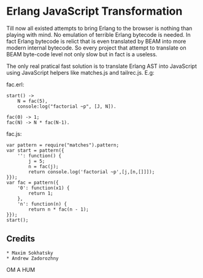 Erlang JavaScript Transformation
================================

Till now all existed attempts to bring Erlang to the browser is nothing than playing with mind.
No emulation of terrible Erlang bytecode is needed. In fact Erlang bytecode is relict
that is even translated by BEAM into more modern internal bytecode. So every project
that attempt to translate on BEAM byte-code level not only slow but in fact is a useless.

The only real pratical fast solution is to translate Erlang AST into JavaScript
using JavaScript helpers like matches.js and tailrec.js. E.g:

fac.erl:

    start() ->
        N = fac(5),
        console:log("factorial ~p", [J, N]).

    fac(0) -> 1;
    fac(N) -> N * fac(N-1).

fac.js:

    var pattern = require("matches").pattern;
    var start = pattern({
        '': function() {
            j = 5;
            n = fac(j);
            return console.log('factorial ~p',[j,[n,[]]]);
    }});
    var fac = pattern({
        '0': function(x1) {
            return 1;
        },
        'n': function(n) {
            return n * fac(n - 1);
    }});
    start();

Credits
-------

    * Maxim Sokhatsky
    * Andrew Zadorozhny


OM A HUM
